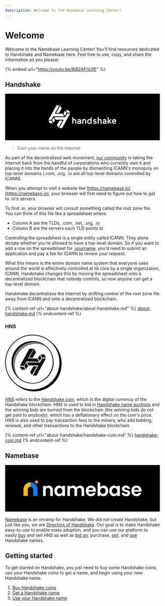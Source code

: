 ```yaml
---
description: Welcome to the Namebase Learning Center!
---
```


# Welcome

Welcome to the Namebase Learning Center! You'll find resources dedicated to Handshake and Namebase here. Feel free to use, copy, and share the information as you please!

{% embed url="https://youtu.be/8I82AFjVJfE" %}

## Handshake

![](<.gitbook/assets/Handshake LinkedIn.png>)

> Own your name on the Internet

As part of the decentralized web movement, [our community](https://community.namebase.io) is taking the Internet back from the handful of corporations who currently own it and placing it into the hands of the people by dismantling ICANN's monopoly on top-level domains (.com, .org, .io are all top-level domains controlled by ICANN).&#x20;

When you attempt to visit a website like [https://namebase.io](https://namebase.io), your browser will first need to figure out how to get to .io's servers.&#x20;

To find .io, your browser will consult something called the root zone file. You can think of this file like a spreadsheet where:

* Column A are the TLDs, .com, .net, .org, .io
* Column B are the servers each TLD points to

Controlling the spreadsheet is a single entity called ICANN. They alone dictate whether you’re allowed to have a top-level domain. So if you want to add a row on the spreadsheet for [.yourname](https://namebase.io/domains), you'd need to submit an application and pay a fee for ICANN to review your request.

What this means is the entire domain name system that everyone uses around the world is effectively controlled at its core by a single organization, ICANN. Handshake changes this by moving the spreadsheet onto a decentralized blockchain that nobody controls, so now anyone can get a top-level domain.

Handshake decentralizes the Internet by shifting control of the root zone file away from ICANN and onto a decentralized blockchain.

{% content-ref url="about-handshake/about-handshake.md" %}
[about-handshake.md](about-handshake/about-handshake.md)
{% endcontent-ref %}

### HNS <a href="#hns" id="hns"></a>

![](<.gitbook/assets/HNS coin.png>)

[HNS](about-handshake/handshake-coin.md) refers to the [Handshake coin](about-handshake/handshake-coin.md), which is the digital currency of the Handshake blockchain. HNS is used to bid in [Handshake name auctions](about-handshake/handshake-auction.md) and the winning bids are burned from the blockchain (the winning bids do not get paid to _anybody),_ which has a deflationary effect on the coin's price. HNS is also used to pay transaction fees to the miners, who add bidding, renewal, and other transactions to the Handshake blockchain.‌

{% content-ref url="about-handshake/handshake-coin.md" %}
[handshake-coin.md](about-handshake/handshake-coin.md)
{% endcontent-ref %}

## Namebase <a href="#namebase" id="namebase"></a>

![](<.gitbook/assets/Namebase Super Long.png>)

[Namebase](about-namebase/vision-and-mission.md) is an onramp for Handshake. We did _not_ create Handshake, but just like you, we are [Directors of Handshake](about-handshake/handshake-community.md#help-drive-handshake-adoption). Our goal is to make Handshake easy-to-use to enable mass adoption, and you can use our platform to easily [buy](starting-from-zero/buy-hns.md) and sell HNS as well as [bid on](starting-from-zero/how-to-get-a-name.md), purchase, [sell](starting-from-zero/how-to-use-handshake-names.md#sell-your-name), and [use](starting-from-zero/how-to-use-handshake-names.md) Handshake names.

## Getting started

To get started on Handshake, you just need to buy some Handshake coins, use your Handshake coins to get a name, and begin using your new Handshake name.

1. [Buy Handshake coins](starting-from-zero/buy-hns.md)
2. [Get a Handshake name](starting-from-zero/how-to-get-a-name.md)
3. [Use your Handshake name](starting-from-zero/how-to-use-handshake-names.md)
